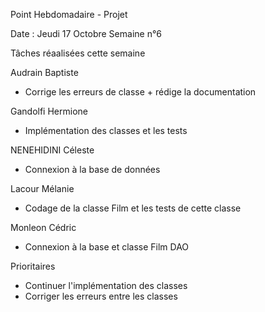 Point Hebdomadaire - Projet

Date : Jeudi 17 Octobre Semaine n°6



Tâches réaalisées cette semaine

Audrain Baptiste
- Corrige les erreurs de classe + rédige la documentation 

Gandolfi Hermione 
- Implémentation des classes et les tests

NENEHIDINI Céleste
- Connexion à la base de données

Lacour Mélanie
- Codage de la classe Film et les tests de cette classe

Monleon Cédric
- Connexion à la base et classe Film DAO



Prioritaires

- Continuer l'implémentation des classes
- Corriger les erreurs entre les classes 
